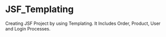 # JSF_Templating
Creating JSF Project by using Templating. It Includes Order, Product, User and Login Processes.
